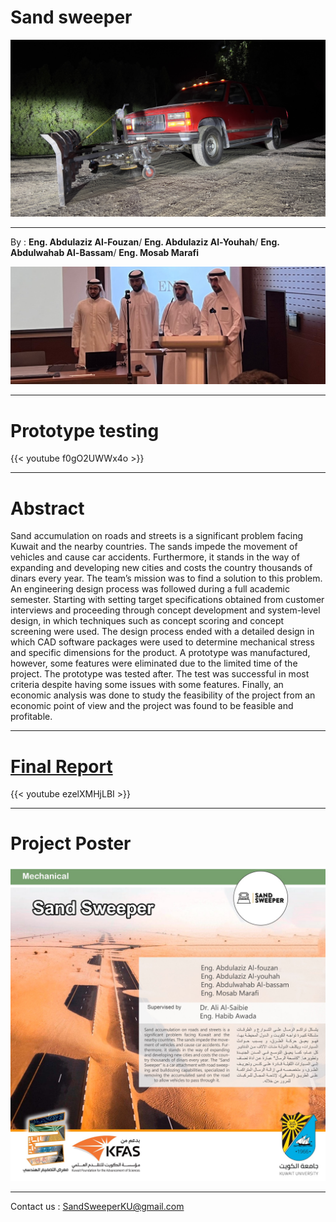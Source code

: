 # **Sand sweeper**
![](images/IMG_6192.jpg)
____
By : 
 **Eng. Abdulaziz Al-Fouzan**/
<i class="fa-solid fa-gear"></i>
**Eng. Abdulaziz Al-Youhah**/
<i class="fa-solid fa-gear"></i>
**Eng. Abdulwahab Al-Bassam**/
<i class="fa-solid fa-gear"></i>
**Eng. Mosab Marafi**

![](images/IMG-20220613-WA0050.jpg)
___
# Prototype testing
{{< youtube f0gO2UWWx4o >}}




___
# **Abstract** 
Sand accumulation on roads and streets is a significant problem facing Kuwait and the nearby countries. The sands impede the movement of vehicles and cause car accidents. Furthermore, it stands in the way of expanding and developing new cities and costs the country thousands of dinars every year. The team’s mission was to find a solution to this problem. An engineering design process was followed during a full academic semester. Starting with setting target specifications obtained from customer interviews and proceeding through concept development and system-level design, in which techniques such as concept scoring and concept screening were used. The design process ended with a detailed design in which CAD software packages were used to determine mechanical stress and specific dimensions for the product. A prototype was manufactured, however, some features were eliminated due to the limited time of the project. The prototype was tested after. The test was successful in most criteria despite having some issues with some features. Finally, an economic analysis was done to study the feasibility of the project from an economic point of view and the project was found to be feasible and profitable. 
___


# [Final Report](files/Final%20Report%20459%20Group%20A.pdf)


{{< youtube ezelXMHjLBI >}}


___

 # Project Poster 
![](images/Mediapost.png?width=40pc)
___


Contact us : SandSweeperKU@gmail.com



